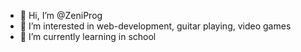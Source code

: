 - 👋 Hi, I’m @ZeniProg
- 👀 I’m interested in web-development, guitar playing, video games
- 🌱 I’m currently learning in school
